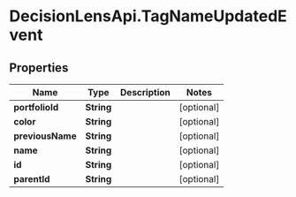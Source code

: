 # DecisionLensApi.TagNameUpdatedEvent

## Properties
Name | Type | Description | Notes
------------ | ------------- | ------------- | -------------
**portfolioId** | **String** |  | [optional] 
**color** | **String** |  | [optional] 
**previousName** | **String** |  | [optional] 
**name** | **String** |  | [optional] 
**id** | **String** |  | [optional] 
**parentId** | **String** |  | [optional] 


